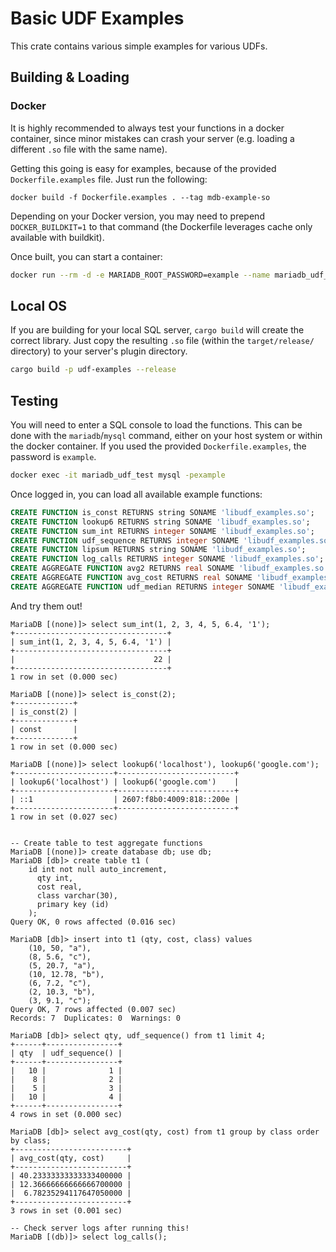 # Basic UDF Examples

This crate contains various simple examples for various UDFs.

## Building & Loading

### Docker

It is highly recommended to always test your functions in a docker container,
since minor mistakes can crash your server (e.g. loading a different `.so` file
with the same name).

Getting this going is easy for examples, because of the provided
`Dockerfile.examples` file. Just run the following:

```shell
docker build -f Dockerfile.examples . --tag mdb-example-so
```

Depending on your Docker version, you may need to prepend `DOCKER_BUILDKIT=1` to
that command (the Dockerfile leverages cache only available with buildkit).

Once built, you can start a container:

```bash
docker run --rm -d -e MARIADB_ROOT_PASSWORD=example --name mariadb_udf_test mdb-example-so
```

## Local OS

If you are building for your local SQL server, `cargo build` will create the
correct library. Just copy the resulting `.so` file (within the
`target/release/` directory) to your server's plugin directory.

```bash
cargo build -p udf-examples --release
```

## Testing

You will need to enter a SQL console to load the functions. This can be done
with the `mariadb`/`mysql` command, either on your host system or within the
docker container. If you used the provided `Dockerfile.examples`, the password
is `example`.

```sh
docker exec -it mariadb_udf_test mysql -pexample
```

Once logged in, you can load all available example functions:

```sql
CREATE FUNCTION is_const RETURNS string SONAME 'libudf_examples.so';
CREATE FUNCTION lookup6 RETURNS string SONAME 'libudf_examples.so';
CREATE FUNCTION sum_int RETURNS integer SONAME 'libudf_examples.so';
CREATE FUNCTION udf_sequence RETURNS integer SONAME 'libudf_examples.so';
CREATE FUNCTION lipsum RETURNS string SONAME 'libudf_examples.so';
CREATE FUNCTION log_calls RETURNS integer SONAME 'libudf_examples.so';
CREATE AGGREGATE FUNCTION avg2 RETURNS real SONAME 'libudf_examples.so';
CREATE AGGREGATE FUNCTION avg_cost RETURNS real SONAME 'libudf_examples.so';
CREATE AGGREGATE FUNCTION udf_median RETURNS integer SONAME 'libudf_examples.so';
```

And try them out!

```
MariaDB [(none)]> select sum_int(1, 2, 3, 4, 5, 6.4, '1');
+----------------------------------+
| sum_int(1, 2, 3, 4, 5, 6.4, '1') |
+----------------------------------+
|                               22 |
+----------------------------------+
1 row in set (0.000 sec)

MariaDB [(none)]> select is_const(2);
+-------------+
| is_const(2) |
+-------------+
| const       |
+-------------+
1 row in set (0.000 sec)

MariaDB [(none)]> select lookup6('localhost'), lookup6('google.com');
+----------------------+--------------------------+
| lookup6('localhost') | lookup6('google.com')    |
+----------------------+--------------------------+
| ::1                  | 2607:f8b0:4009:818::200e |
+----------------------+--------------------------+
1 row in set (0.027 sec)


-- Create table to test aggregate functions
MariaDB [(none)]> create database db; use db;
MariaDB [db]> create table t1 (
    id int not null auto_increment,
      qty int,
      cost real,
      class varchar(30),
      primary key (id)
    );
Query OK, 0 rows affected (0.016 sec)

MariaDB [db]> insert into t1 (qty, cost, class) values
    (10, 50, "a"),
    (8, 5.6, "c"),
    (5, 20.7, "a"),
    (10, 12.78, "b"),
    (6, 7.2, "c"),
    (2, 10.3, "b"),
    (3, 9.1, "c");
Query OK, 7 rows affected (0.007 sec)
Records: 7  Duplicates: 0  Warnings: 0

MariaDB [db]> select qty, udf_sequence() from t1 limit 4;
+------+----------------+
| qty  | udf_sequence() |
+------+----------------+
|   10 |              1 |
|    8 |              2 |
|    5 |              3 |
|   10 |              4 |
+------+----------------+
4 rows in set (0.000 sec)

MariaDB [db]> select avg_cost(qty, cost) from t1 group by class order by class;
+-------------------------+
| avg_cost(qty, cost)     |
+-------------------------+
| 40.23333333333333400000 |
| 12.36666666666666700000 |
|  6.78235294117647050000 |
+-------------------------+
3 rows in set (0.001 sec)

-- Check server logs after running this!
MariaDB [(db)]> select log_calls();

```
